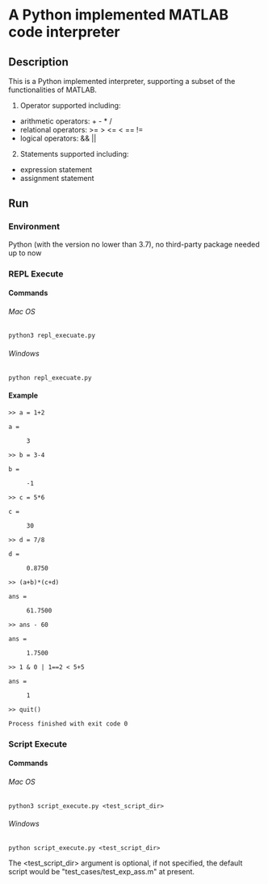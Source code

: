 # A Python implemented MATLAB code interpreter

## Description
This is a Python implemented interpreter, 
supporting a subset of the functionalities of MATLAB.
1. Operator supported including:
  - arithmetic operators: + - * /
  - relational operators: >= > <= < == !=
  - logical operators: && \|\|
    
2. Statements supported including:
  - expression statement
  - assignment statement

## Run
### Environment
Python (with the version no lower than 3.7), 
no third-party package needed up to now

### REPL Execute
#### Commands
###### Mac OS
```shell
python3 repl_execuate.py
```
###### Windows
```shell
python repl_execuate.py
```
#### Example
```shell
>> a = 1+2

a =

     3

>> b = 3-4

b =

     -1

>> c = 5*6

c =

     30

>> d = 7/8

d =

     0.8750

>> (a+b)*(c+d)

ans =

     61.7500

>> ans - 60

ans =

     1.7500

>> 1 & 0 | 1==2 < 5+5

ans =

     1

>> quit()

Process finished with exit code 0
```

### Script Execute
#### Commands
###### Mac OS
```shell
python3 script_execute.py <test_script_dir>
```
###### Windows
```shell
python script_execute.py <test_script_dir>
```
The <test_script_dir> argument is optional, 
if not specified, 
the default script would be "test_cases/test_exp_ass.m" at present. 
